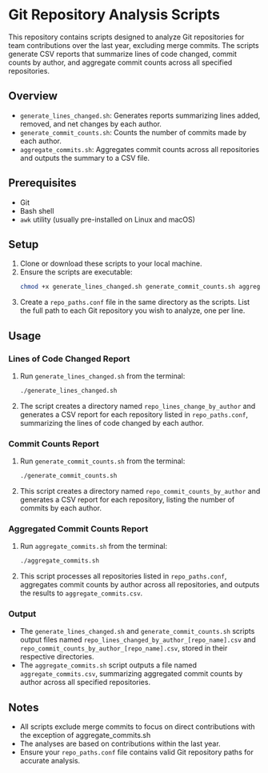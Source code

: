 # Git Repository Analysis Scripts

This repository contains scripts designed to analyze Git repositories for team contributions over the last year, excluding merge commits. The scripts generate CSV reports that summarize lines of code changed, commit counts by author, and aggregate commit counts across all specified repositories.

## Overview

- `generate_lines_changed.sh`: Generates reports summarizing lines added, removed, and net changes by each author.
- `generate_commit_counts.sh`: Counts the number of commits made by each author.
- `aggregate_commits.sh`: Aggregates commit counts across all repositories and outputs the summary to a CSV file.

## Prerequisites

- Git
- Bash shell
- `awk` utility (usually pre-installed on Linux and macOS)

## Setup

1. Clone or download these scripts to your local machine.
2. Ensure the scripts are executable:
   ```bash
   chmod +x generate_lines_changed.sh generate_commit_counts.sh aggregate_commits.sh
   ```
3. Create a `repo_paths.conf` file in the same directory as the scripts. List the full path to each Git repository you wish to analyze, one per line.

## Usage

### Lines of Code Changed Report

1. Run `generate_lines_changed.sh` from the terminal:
   ```bash
   ./generate_lines_changed.sh
   ```
2. The script creates a directory named `repo_lines_change_by_author` and generates a CSV report for each repository listed in `repo_paths.conf`, summarizing the lines of code changed by each author.

### Commit Counts Report

1. Run `generate_commit_counts.sh` from the terminal:
   ```bash
   ./generate_commit_counts.sh
   ```
2. This script creates a directory named `repo_commit_counts_by_author` and generates a CSV report for each repository, listing the number of commits by each author.

### Aggregated Commit Counts Report

1. Run `aggregate_commits.sh` from the terminal:
   ```bash
   ./aggregate_commits.sh
   ```
2. This script processes all repositories listed in `repo_paths.conf`, aggregates commit counts by author across all repositories, and outputs the results to `aggregate_commits.csv`.

### Output

- The `generate_lines_changed.sh` and `generate_commit_counts.sh` scripts output files named `repo_lines_changed_by_author_[repo_name].csv` and `repo_commit_counts_by_author_[repo_name].csv`, stored in their respective directories.
- The `aggregate_commits.sh` script outputs a file named `aggregate_commits.csv`, summarizing aggregated commit counts by author across all specified repositories.

## Notes

- All scripts exclude merge commits to focus on direct contributions with the exception of aggregate_commits.sh
- The analyses are based on contributions within the last year.
- Ensure your `repo_paths.conf` file contains valid Git repository paths for accurate analysis.
